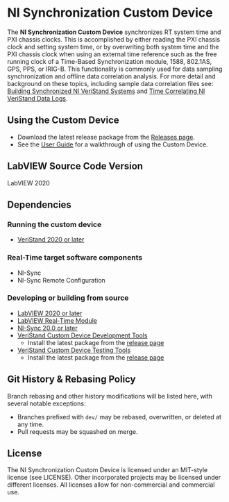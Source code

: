 # NI Synchronization Custom Device

The **NI Synchronization Custom Device** synchronizes RT system time and PXI chassis clocks. This is accomplished by either reading the PXI chassis clock and setting system time, or by overwriting both system time and the PXI chassis clock when using an external time reference such as the free running clock of a Time-Based Synchronization module, 1588, 802.1AS, GPS, PPS, or IRIG-B. This functionality is commonly used for data sampling synchronization and offline data correlation analysis. For more detail and background on these topics, including sample data correlation files see: [Building Synchronized NI VeriStand Systems](https://www.ni.com/en-us/innovations/white-papers/13/using-synchronization-to-build-integration-test-systems-with-ver.html) and [Time Correlating NI VeriStand Data Logs](https://www.ni.com/en-us/support/documentation/supplemental/21/viewing-time-correlated-ni-veristand-data-logs.html).

## Using the Custom Device

- Download the latest release package from the [Releases page](https://github.com/ni/niveristand-synchronization-custom-device/releases).
- See the [User Guide](docs/User%20Guide.md) for a walkthrough of using the Custom Device.

## LabVIEW Source Code Version

LabVIEW 2020

## Dependencies

### Running the custom device

- [VeriStand 2020 or later](https://www.ni.com/en-us/support/downloads/software-products/download.veristand.html)

### Real-Time target software components

- NI-Sync
- NI-Sync Remote Configuration

### Developing or building from source

- [LabVIEW 2020 or later](https://www.ni.com/en-us/support/downloads/software-products/download.labview.html)
- [LabVIEW Real-Time Module](https://www.ni.com/en-us/support/downloads/software-products/download.labview-real-time-module.html)
- [NI-Sync 20.0 or later](https://www.ni.com/en-us/support/downloads/drivers/download.ni-sync.html)
- [VeriStand Custom Device Development Tools](https://github.com/ni/niveristand-custom-device-development-tools)
  - Install the latest package from the [release page](https://github.com/ni/niveristand-custom-device-development-tools/releases)
- [VeriStand Custom Device Testing Tools](https://github.com/ni/niveristand-custom-device-testing-tools)
  - Install the latest package from the [release page](https://github.com/ni/niveristand-custom-device-testing-tools/releases)

## Git History & Rebasing Policy
Branch rebasing and other history modifications will be listed here, with several notable exceptions:
- Branches prefixed with `dev/` may be rebased, overwritten, or deleted at any time.
- Pull requests may be squashed on merge.

## License

The NI Synchronization Custom Device is licensed under an MIT-style license (see LICENSE). Other incorporated projects may be licensed under different licenses. All licenses allow for non-commercial and commercial use.
